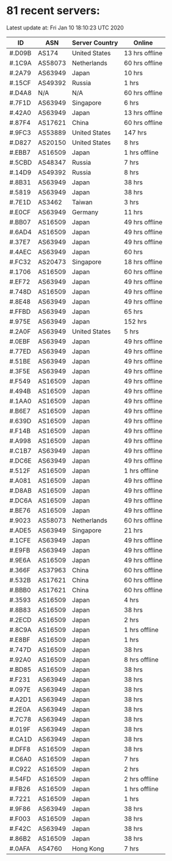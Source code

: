 # 81 recent servers:

Latest update at: Fri Jan 10 18:10:23 UTC 2020

| ID | ASN | Server Country | Online |
| -- | --- | -------------- | ------ |
| #.D09B | AS174 | United States | 13 hrs offline |
| #.1C9A | AS58073 | Netherlands | 60 hrs offline |
| #.2A79 | AS63949 | Japan | 10 hrs |
| #.15CF | AS49392 | Russia | 1 hrs |
| #.D4A8 | N/A | N/A | 60 hrs offline |
| #.7F1D | AS63949 | Singapore | 6 hrs |
| #.42A0 | AS63949 | Japan | 13 hrs offline |
| #.87F4 | AS17621 | China | 60 hrs offline |
| #.9FC3 | AS53889 | United States | 147 hrs |
| #.D827 | AS20150 | United States | 8 hrs |
| #.EBB7 | AS16509 | Japan | 1 hrs offline |
| #.5CBD | AS48347 | Russia | 7 hrs |
| #.14D9 | AS49392 | Russia | 8 hrs |
| #.8B31 | AS63949 | Japan | 38 hrs |
| #.5819 | AS63949 | Japan | 38 hrs |
| #.7E1D | AS3462 | Taiwan | 3 hrs |
| #.E0CF | AS63949 | Germany | 11 hrs |
| #.BB07 | AS16509 | Japan | 49 hrs offline |
| #.6AD4 | AS16509 | Japan | 49 hrs offline |
| #.37E7 | AS63949 | Japan | 49 hrs offline |
| #.4AEC | AS63949 | Japan | 60 hrs |
| #.FC32 | AS20473 | Singapore | 18 hrs offline |
| #.1706 | AS16509 | Japan | 60 hrs offline |
| #.EF72 | AS63949 | Japan | 49 hrs offline |
| #.748D | AS16509 | Japan | 49 hrs offline |
| #.8E48 | AS63949 | Japan | 49 hrs offline |
| #.FFBD | AS63949 | Japan | 65 hrs |
| #.975E | AS63949 | Japan | 152 hrs |
| #.2A0F | AS63949 | United States | 5 hrs |
| #.0EBF | AS63949 | Japan | 49 hrs offline |
| #.77ED | AS63949 | Japan | 49 hrs offline |
| #.51BE | AS63949 | Japan | 49 hrs offline |
| #.3F5E | AS63949 | Japan | 49 hrs offline |
| #.F549 | AS16509 | Japan | 49 hrs offline |
| #.494B | AS16509 | Japan | 49 hrs offline |
| #.1AA0 | AS16509 | Japan | 49 hrs offline |
| #.B6E7 | AS16509 | Japan | 49 hrs offline |
| #.639D | AS16509 | Japan | 49 hrs offline |
| #.F14B | AS16509 | Japan | 49 hrs offline |
| #.A998 | AS16509 | Japan | 49 hrs offline |
| #.C1B7 | AS63949 | Japan | 49 hrs offline |
| #.DC6E | AS63949 | Japan | 49 hrs offline |
| #.512F | AS16509 | Japan | 1 hrs offline |
| #.A081 | AS16509 | Japan | 49 hrs offline |
| #.D8AB | AS16509 | Japan | 49 hrs offline |
| #.DC6A | AS16509 | Japan | 49 hrs offline |
| #.BE76 | AS16509 | Japan | 49 hrs offline |
| #.9023 | AS58073 | Netherlands | 60 hrs offline |
| #.ADE5 | AS63949 | Singapore | 21 hrs |
| #.1CFE | AS63949 | Japan | 49 hrs offline |
| #.E9FB | AS63949 | Japan | 49 hrs offline |
| #.9E6A | AS16509 | Japan | 49 hrs offline |
| #.366F | AS37963 | China | 60 hrs offline |
| #.532B | AS17621 | China | 60 hrs offline |
| #.BBB0 | AS17621 | China | 60 hrs offline |
| #.3593 | AS16509 | Japan | 4 hrs |
| #.8B83 | AS16509 | Japan | 38 hrs |
| #.2ECD | AS16509 | Japan | 2 hrs |
| #.8C9A | AS16509 | Japan | 1 hrs offline |
| #.E8BF | AS16509 | Japan | 1 hrs |
| #.747D | AS16509 | Japan | 38 hrs |
| #.92A0 | AS16509 | Japan | 8 hrs offline |
| #.BD85 | AS16509 | Japan | 38 hrs |
| #.F231 | AS63949 | Japan | 38 hrs |
| #.097E | AS63949 | Japan | 38 hrs |
| #.A2D1 | AS63949 | Japan | 38 hrs |
| #.2E0A | AS63949 | Japan | 38 hrs |
| #.7C78 | AS63949 | Japan | 38 hrs |
| #.019F | AS63949 | Japan | 38 hrs |
| #.CA1D | AS63949 | Japan | 38 hrs |
| #.DFF8 | AS16509 | Japan | 38 hrs |
| #.C6A0 | AS16509 | Japan | 7 hrs |
| #.C922 | AS16509 | Japan | 2 hrs |
| #.54FD | AS16509 | Japan | 2 hrs offline |
| #.FB26 | AS16509 | Japan | 1 hrs offline |
| #.7221 | AS16509 | Japan | 1 hrs |
| #.9F86 | AS63949 | Japan | 38 hrs |
| #.F003 | AS16509 | Japan | 38 hrs |
| #.F42C | AS63949 | Japan | 38 hrs |
| #.86B2 | AS16509 | Japan | 38 hrs |
| #.0AFA | AS4760 | Hong Kong | 7 hrs |

